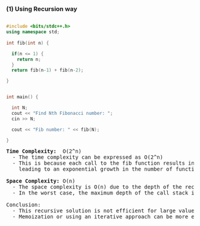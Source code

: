 ### (1) Using Recursion way

```cpp

#include <bits/stdc++.h> 
using namespace std;
 
int fib(int n) {

  if(n <= 1) {
    return n;
  }
  return fib(n-1) + fib(n-2);

}


int main() {

  int N;
  cout << "Find Nth Fibonacci number: ";
  cin >> N;

  cout << "Fib number: " << fib(N);

}

```

</pre>

<pre><strong>Time Complexity: </strong> O(2^n)
  - The time complexity can be expressed as O(2^n)
  - This is because each call to the fib function results in two additional recursive calls, 
    leading to an exponential growth in the number of function calls
  
<strong>Space Complexity:</strong> O(n)
  - The space complexity is O(n) due to the depth of the recursive call stack. 
  - In the worst case, the maximum depth of the call stack is n, as we make n recursive calls

Conclusion:
  - This recursive solution is not efficient for large values of n, as it leads to a significant number of redundant computations. 
  - Memoization or using an iterative approach can be more efficient for calculating Fibonacci numbers with larger values of n.
  
</pre>
